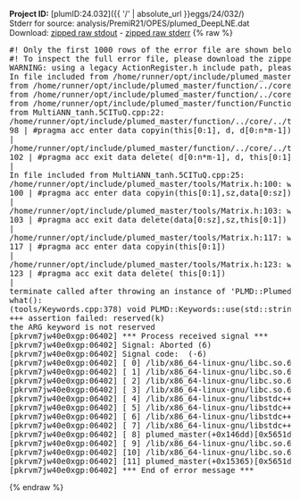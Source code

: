 **Project ID:** [plumID:24.032]({{ '/' | absolute_url }}eggs/24/032/)  
Stderr for source:  analysis/PremiR21/OPES/plumed_DeepLNE.dat   
Download: [zipped raw stdout](plumed_DeepLNE.dat.plumed_master.stdout.txt.zip) - [zipped raw stderr](plumed_DeepLNE.dat.plumed_master.stderr.txt.zip) 
{% raw %}
<pre>
#! Only the first 1000 rows of the error file are shown below
#! To inspect the full error file, please download the zipped raw stderr file above
WARNING: using a legacy ActionRegister.h include path, please use <<#include "core/ActionRegister.h">>
In file included from /home/runner/opt/include/plumed_master/function/../core/../tools/Tools.h:27,
from /home/runner/opt/include/plumed_master/function/../core/Action.h:28,
from /home/runner/opt/include/plumed_master/function/../core/ActionWithValue.h:25,
from /home/runner/opt/include/plumed_master/function/Function.h:25,
from MultiANN_tanh.5CITuQ.cpp:22:
/home/runner/opt/include/plumed_master/function/../core/../tools/Tensor.h:98: warning: ignoring ‘#pragma acc enter’ [-Wunknown-pragmas]
98 | #pragma acc enter data copyin(this[0:1], d, d[0:n*m-1])
|
/home/runner/opt/include/plumed_master/function/../core/../tools/Tensor.h:102: warning: ignoring ‘#pragma acc exit’ [-Wunknown-pragmas]
102 | #pragma acc exit data delete( d[0:n*m-1], d, this[0:1])
|
In file included from MultiANN_tanh.5CITuQ.cpp:25:
/home/runner/opt/include/plumed_master/tools/Matrix.h:100: warning: ignoring ‘#pragma acc enter’ [-Wunknown-pragmas]
100 | #pragma acc enter data copyin(this[0:1],sz,data[0:sz])
|
/home/runner/opt/include/plumed_master/tools/Matrix.h:103: warning: ignoring ‘#pragma acc exit’ [-Wunknown-pragmas]
103 | #pragma acc exit data delete(data[0:sz],sz,this[0:1])
|
/home/runner/opt/include/plumed_master/tools/Matrix.h:117: warning: ignoring ‘#pragma acc enter’ [-Wunknown-pragmas]
117 | #pragma acc enter data copyin(this[0:1])
|
/home/runner/opt/include/plumed_master/tools/Matrix.h:123: warning: ignoring ‘#pragma acc exit’ [-Wunknown-pragmas]
123 | #pragma acc exit data delete( this[0:1])
|
terminate called after throwing an instance of 'PLMD::Plumed::ExceptionError'
what():
(tools/Keywords.cpp:378) void PLMD::Keywords::use(std::string_view)
+++ assertion failed: reserved(k)
the ARG keyword is not reserved
[pkrvm7jw40e0xgp:06402] *** Process received signal ***
[pkrvm7jw40e0xgp:06402] Signal: Aborted (6)
[pkrvm7jw40e0xgp:06402] Signal code:  (-6)
[pkrvm7jw40e0xgp:06402] [ 0] /lib/x86_64-linux-gnu/libc.so.6(+0x45330)[0x7f518c045330]
[pkrvm7jw40e0xgp:06402] [ 1] /lib/x86_64-linux-gnu/libc.so.6(pthread_kill+0x11c)[0x7f518c09eb2c]
[pkrvm7jw40e0xgp:06402] [ 2] /lib/x86_64-linux-gnu/libc.so.6(gsignal+0x1e)[0x7f518c04527e]
[pkrvm7jw40e0xgp:06402] [ 3] /lib/x86_64-linux-gnu/libc.so.6(abort+0xdf)[0x7f518c0288ff]
[pkrvm7jw40e0xgp:06402] [ 4] /lib/x86_64-linux-gnu/libstdc++.so.6(+0xa5ff5)[0x7f518c4a5ff5]
[pkrvm7jw40e0xgp:06402] [ 5] /lib/x86_64-linux-gnu/libstdc++.so.6(+0xbb0da)[0x7f518c4bb0da]
[pkrvm7jw40e0xgp:06402] [ 6] /lib/x86_64-linux-gnu/libstdc++.so.6(_ZSt10unexpectedv+0x0)[0x7f518c4a5a55]
[pkrvm7jw40e0xgp:06402] [ 7] /lib/x86_64-linux-gnu/libstdc++.so.6(+0xa5a6f)[0x7f518c4a5a6f]
[pkrvm7jw40e0xgp:06402] [ 8] plumed_master(+0x146dd)[0x5651db9436dd]
[pkrvm7jw40e0xgp:06402] [ 9] /lib/x86_64-linux-gnu/libc.so.6(+0x2a1ca)[0x7f518c02a1ca]
[pkrvm7jw40e0xgp:06402] [10] /lib/x86_64-linux-gnu/libc.so.6(__libc_start_main+0x8b)[0x7f518c02a28b]
[pkrvm7jw40e0xgp:06402] [11] plumed_master(+0x15365)[0x5651db944365]
[pkrvm7jw40e0xgp:06402] *** End of error message ***
</pre>
{% endraw %}
